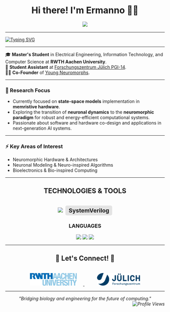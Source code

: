 <h1 align="center">Hi there! I'm Ermanno 👋🏼</h1>

<div align="center">
  <a href="https://www.linkedin.com/in/ermanno-fiorillo-799296171" target="_blank">
    <img src="https://img.shields.io/badge/LinkedIn-0077B5?style=for-the-badge&logo=linkedin&logoColor=white" />
  </a>
</div>

<hr/>


[![Typing SVG](https://readme-typing-svg.demolab.com/?font=Fira+Code&size=22&duration=2000&pause=1000&color=0D47A1&center=false&vCenter=true&width=600&lines=Electrical+Engineering+%7C+Computer+Science;Neuromorphic+Computing+%7C+In-Memory+Computing;Curiosity+Driven)](https://git.io/typing-svg)

<hr/>

🎓 **Master's Student** in Electrical Engineering, Information Technology, and Computer Science at **RWTH Aachen University**.  
🧠 **Student Assistant** at [Forschungszentrum Jülich PGI-14](https://www.fz-juelich.de/en/pgi/pgi-14).  
👨‍💻 **Co-Founder** of [Young Neuromorphs](https://linktr.ee/youngneuromorphs).


---

### **🔬 Research Focus**
- Currently focused on **state-space models** implementation in **memristive hardware**.  
- Exploring the transition of **neuronal dynamics** to the **neuromorphic paradigm** for robust and energy-efficient computational systems.  
- Passionate about software and hardware co-design and applications in next-generation AI systems.

---

### **⚡ Key Areas of Interest**
- Neuromorphic Hardware & Architectures  
- Neuronal Modeling & Neuro-inspired Algorithms  
- Bioelectronics & Bio-inspired Computing  

---

<h2 align="center"> TECHNOLOGIES & TOOLS</h2>
<br/>
<div align="center">
    <img src="https://skillicons.dev/icons?i=python,cpp,matlab,pytorch,git,latex" />
    <!-- SystemVerilog as Text Badge -->
    <span style="font-size: 18px; font-weight: bold; background-color: #e4e4e4; border-radius: 5px; padding: 5px 10px; display: inline-block; margin-left: 5px;">
        SystemVerilog
    </span>
</div>



<div align="center">
<h3>LANGUAGES</h3>
<img src="https://img.shields.io/badge/English-C1-f39f37?style=flat-square&logoColor=white"/>
<img src="https://img.shields.io/badge/German-A2-6a994e?style=flat-square&logoColor=white"/>
<img src="https://img.shields.io/badge/Italian-Native-2a9d8f?style=flat-square&logoColor=white"/>
</div>

<hr/>


<h2 align="center">🤝 Let's Connect! 🤝</h2>

<br/>
<div align="center">
  <!-- RWTH Aachen Logo -->
  <a href="mailto:ermanno.fiorillo@rwth-aachen.de">
    <img src="Logo/RWTH.jpg" alt="RWTH Aachen" height="40" style="margin-right: 20px;">
  </a>
  &nbsp;&nbsp;&nbsp;&nbsp;
  <!-- Forschungszentrum Jülich Logo -->
  <a href="https://www.fz-juelich.de/profile/fiorillo_e">
    <img src="Logo/Juelich.png" alt="Forschungszentrum Jülich" height="40" style="margin-left: 20px;">
  </a>
</div>

---

<div align="center">
  <i>"Bridging biology and engineering for the future of computing."</i>
</div>


<div style="display: flex; justify-content: flex-end;">
    <i>
        <img src="https://komarev.com/ghpvc/?username=ErmannoF00&label=Profile%20views&color=0e75b6&style=flat" alt="Profile Views">
    </i>
</div>

